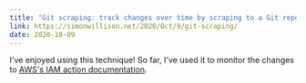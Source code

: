 ```yaml
---
title: "Git scraping: track changes over time by scraping to a Git repository"
link: https://simonwillison.net/2020/Oct/9/git-scraping/
date: 2020-10-09
---
```


I've enjoyed using this technique! So far, I've used it to monitor the changes to [AWS's IAM action documentation](https://github.com/SKalt/aws_iam_actions/commits/main/data/iam_actions.tsv).

<!-- more -->
